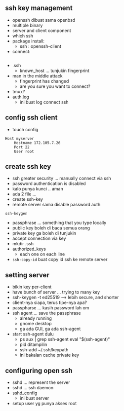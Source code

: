 ## ssh key management
- openssh dibuat sama openbsd
- multiple binary
- server and client component
- which ssh
- package install:
    - ssh : openssh-client
- connect:
    ```ssh root@serverID
    ```
- .ssh
    - known_host ... tunjukin fingerprint 
- man in the middle attack
    - fingerprint has changed
    - are you sure you want to connect?
- tmux?
- auth.log
    - ini buat log connect ssh

## config ssh client
- touch config
```
Host myserver
    Hostname 172.105.7.26
    Port 22
    User root
```

## create ssh key
- ssh greater security ... manually connect via ssh
- password authentication is disabled
- kalo punya kunci .. aman
- ada 2 file ...
- create ssh-key
- remote server sama disable password auth
```
ssh-keygen
```
- passphrase ... something that you type locally
- public key boleh di baca semua orang
- private key ga boleh di tunjukin
- accept connection via key
- mkdir .ssh
- authorized_keys
    - each one on each line
- ```ssh-copy-id``` buat copy id ssh ke remote server

## setting server
- bikin key per-client
- have bunch of server ... trying to many key
- ssh-keygen -t ed25519 --> lebih secure, and shorter
- client-nya siapa, terus tipe-nya apa?
- passpharse ... kasih password lah om
- ssh agent ... save the passphrase 
    - already running
    - gnome desktop
    - ga ada GUI, ga ada ssh-agent
- start ssh-agent dulu
    - ps aux | grep ssh-agent
    eval "$(ssh-agent)"
    - pid ditampilin
    - ssh-add ~/.ssh/keypath
    - ini bakalan cache private key

## configuring open ssh
- sshd ... represent the server
- sshd ... ssh daemon
- sshd_config
    - ini buat server
- setup user yg punya akses root
